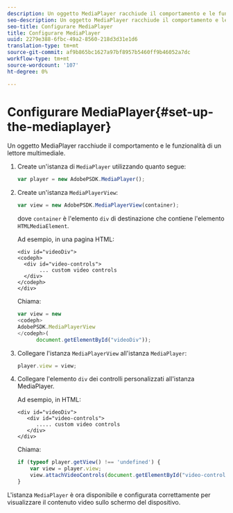 ```yaml
---
description: Un oggetto MediaPlayer racchiude il comportamento e le funzionalità di un lettore multimediale.
seo-description: Un oggetto MediaPlayer racchiude il comportamento e le funzionalità di un lettore multimediale.
seo-title: Configurare MediaPlayer
title: Configurare MediaPlayer
uuid: 2279e388-6fbc-49a2-8560-218d3d31e1d6
translation-type: tm+mt
source-git-commit: af9b865bc1627a97bf8957b5460ff9b46052a7dc
workflow-type: tm+mt
source-wordcount: '107'
ht-degree: 0%

---
```



# Configurare MediaPlayer{#set-up-the-mediaplayer}

Un oggetto MediaPlayer racchiude il comportamento e le funzionalità di un lettore multimediale.

1. Create un&#39;istanza di `MediaPlayer` utilizzando quanto segue:

   ```js
   var player = new AdobePSDK.MediaPlayer();
   ```

1. Create un&#39;istanza `MediaPlayerView`:

   ```js
   var view = new AdobePSDK.MediaPlayerView(container);
   ```

   dove `container` è l&#39;elemento `div` di destinazione che contiene l&#39;elemento `HTMLMediaElement`.

   Ad esempio, in una pagina HTML:

   ```
   <div id="videoDiv"> 
   <codeph>
     <div id="video-controls"> 
          ... custom video controls 
     </div> 
   </codeph> 
   </div>
   ```

   Chiama:

   ```js
   var view = new  
   <codeph>
   AdobePSDK.MediaPlayerView 
   </codeph>( 
         document.getElementById("videoDiv"));  
   ```

1. Collegare l&#39;istanza `MediaPlayerView` all&#39;istanza `MediaPlayer`:

   ```js
   player.view = view;
   ```

1. Collegare l&#39;elemento `div` dei controlli personalizzati all&#39;istanza MediaPlayer.

   Ad esempio, in HTML:

   ```
   <div id="videoDiv"> 
      <div id="video-controls"> 
         ..... custom video controls 
      </div> 
   </div>
   ```

   Chiama:

   ```js
   if (typeof player.getView() !== 'undefined') { 
       var view = player.view; 
       view.attachVideoControls(document.getElementById("video-controls")); 
   }
   ```

L&#39;istanza `MediaPlayer` è ora disponibile e configurata correttamente per visualizzare il contenuto video sullo schermo del dispositivo.
